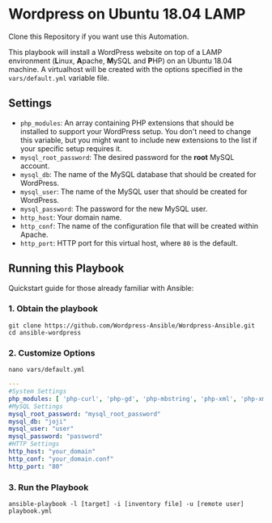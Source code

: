 # Wordpress on Ubuntu 18.04 LAMP
Clone this Repository if you want use this Automation.

This playbook will install a WordPress website on top of a LAMP environment (**L**inux, **A**pache, **M**ySQL and **P**HP) on an Ubuntu 18.04 machine. A virtualhost will be created with the options specified in the `vars/default.yml` variable file.
## Settings
- `php_modules`:  An array containing PHP extensions that should be installed to support your WordPress setup. You don't need to change this variable, but you might want to include new extensions to the list if your specific setup requires it.
- `mysql_root_password`: The desired password for the **root** MySQL account.
- `mysql_db`: The name of the MySQL database that should be created for WordPress.
- `mysql_user`: The name of the MySQL user that should be created for WordPress.
- `mysql_password`: The password for the new MySQL user.
- `http_host`: Your domain name.
- `http_conf`: The name of the configuration file that will be created within Apache.
- `http_port`: HTTP port for this virtual host, where `80` is the default. 
## Running this Playbook
Quickstart guide for those already familiar with Ansible:
### 1. Obtain the playbook
```shell
git clone https://github.com/Wordpress-Ansible/Wordpress-Ansible.git
cd ansible-wordpress
```
### 2. Customize Options
```shell
nano vars/default.yml
```
```yml
---
#System Settings
php_modules: [ 'php-curl', 'php-gd', 'php-mbstring', 'php-xml', 'php-xmlrpc', 'php-soap', 'php-intl', 'php-zip', 'php-fpm' ]
#MySQL Settings
mysql_root_password: "mysql_root_password"
mysql_db: "joji"
mysql_user: "user"
mysql_password: "password"
#HTTP Settings
http_host: "your_domain"
http_conf: "your_domain.conf"
http_port: "80"
```
### 3. Run the Playbook
```command
ansible-playbook -l [target] -i [inventory file] -u [remote user] playbook.yml
```
